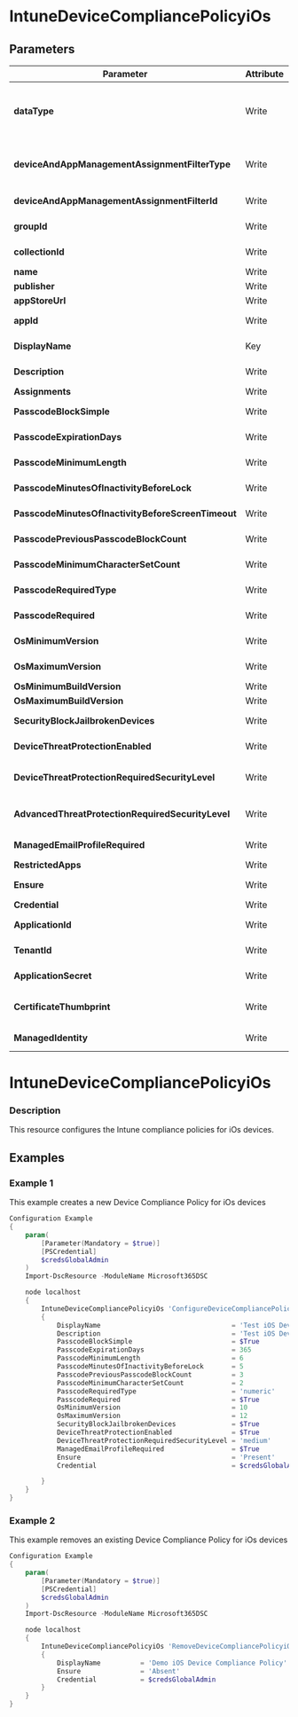 ﻿# IntuneDeviceCompliancePolicyiOs

## Parameters

| Parameter | Attribute | DataType | Description | Allowed Values |
| --- | --- | --- | --- | --- |
| **dataType** | Write | String | The type of the target assignment. |#microsoft.graph.groupAssignmentTarget, #microsoft.graph.allLicensedUsersAssignmentTarget, #microsoft.graph.allDevicesAssignmentTarget, #microsoft.graph.exclusionGroupAssignmentTarget, #microsoft.graph.configurationManagerCollectionAssignmentTarget|
| **deviceAndAppManagementAssignmentFilterType** | Write | String | The type of filter of the target assignment i.e. Exclude or Include. Possible values are:none, include, exclude. |none, include, exclude|
| **deviceAndAppManagementAssignmentFilterId** | Write | String | The Id of the filter for the target assignment. ||
| **groupId** | Write | String | The group Id that is the target of the assignment. ||
| **collectionId** | Write | String | The collection Id that is the target of the assignment.(ConfigMgr) ||
| **name** | Write | String | The application name. ||
| **publisher** | Write | String | The publisher of the application. ||
| **appStoreUrl** | Write | String | The Store URL of the application. ||
| **appId** | Write | String | The application or bundle identifier of the application. ||
| **DisplayName** | Key | String | Display name of the iOS device compliance policy. ||
| **Description** | Write | String | Description of the iOS device compliance policy. ||
| **Assignments** | Write | InstanceArray[] | Assignments of the Intune Policy. ||
| **PasscodeBlockSimple** | Write | Boolean | PasscodeBlockSimple of the iOS device compliance policy. ||
| **PasscodeExpirationDays** | Write | UInt32 | PasscodeExpirationDays of the iOS device compliance policy. ||
| **PasscodeMinimumLength** | Write | UInt32 | PasscodeMinimumLength of the iOS device compliance policy. ||
| **PasscodeMinutesOfInactivityBeforeLock** | Write | UInt32 | PasscodeMinutesOfInactivityBeforeLock of the iOS device compliance policy. ||
| **PasscodeMinutesOfInactivityBeforeScreenTimeout** | Write | UInt32 | Minutes of inactivity before the screen times out. ||
| **PasscodePreviousPasscodeBlockCount** | Write | UInt32 | PasscodePreviousPasscodeBlockCount of the iOS device compliance policy. ||
| **PasscodeMinimumCharacterSetCount** | Write | UInt32 | PasscodeMinimumCharacterSetCount of the iOS device compliance policy. ||
| **PasscodeRequiredType** | Write | String | PasscodeRequiredType of the iOS device compliance policy. |deviceDefault, alphanumeric, numeric|
| **PasscodeRequired** | Write | Boolean | PasscodeRequired of the iOS device compliance policy. ||
| **OsMinimumVersion** | Write | String | OsMinimumVersion of the iOS device compliance policy. ||
| **OsMaximumVersion** | Write | String | OsMaximumVersion of the iOS device compliance policy. ||
| **OsMinimumBuildVersion** | Write | String | Minimum IOS build version. ||
| **OsMaximumBuildVersion** | Write | String | Maximum IOS build version. ||
| **SecurityBlockJailbrokenDevices** | Write | Boolean | SecurityBlockJailbrokenDevices of the iOS device compliance policy. ||
| **DeviceThreatProtectionEnabled** | Write | Boolean | DeviceThreatProtectionEnabled of the iOS device compliance policy. ||
| **DeviceThreatProtectionRequiredSecurityLevel** | Write | String | Require Mobile Threat Protection minimum risk level to report noncompliance. |unavailable, secured, low, medium, high, notSet|
| **AdvancedThreatProtectionRequiredSecurityLevel** | Write | String | MDATP Require Mobile Threat Protection minimum risk level to report noncompliance. |unavailable, secured, low, medium, high, notSet|
| **ManagedEmailProfileRequired** | Write | Boolean | ManagedEmailProfileRequired of the iOS device compliance policy. ||
| **RestrictedApps** | Write | InstanceArray[] | Credentials of the Intune Admin ||
| **Ensure** | Write | String | Present ensures the policy exists, absent ensures it is removed. |Present, Absent|
| **Credential** | Write | PSCredential | Credentials of the Intune Admin ||
| **ApplicationId** | Write | String | Id of the Azure Active Directory application to authenticate with. ||
| **TenantId** | Write | String | Id of the Azure Active Directory tenant used for authentication. ||
| **ApplicationSecret** | Write | PSCredential | Secret of the Azure Active Directory tenant used for authentication. ||
| **CertificateThumbprint** | Write | String | Thumbprint of the Azure Active Directory application's authentication certificate to use for authentication. ||
| **ManagedIdentity** | Write | Boolean | Managed ID being used for authentication. ||


# IntuneDeviceCompliancePolicyiOs

### Description

This resource configures the Intune compliance policies for iOs devices.

## Examples

### Example 1

This example creates a new Device Compliance Policy for iOs devices

```powershell
Configuration Example
{
    param(
        [Parameter(Mandatory = $true)]
        [PSCredential]
        $credsGlobalAdmin
    )
    Import-DscResource -ModuleName Microsoft365DSC

    node localhost
    {
        IntuneDeviceCompliancePolicyiOs 'ConfigureDeviceCompliancePolicyiOS'
        {
            DisplayName                                 = 'Test iOS Device Compliance Policy'
            Description                                 = 'Test iOS Device Compliance Policy Description'
            PasscodeBlockSimple                         = $True
            PasscodeExpirationDays                      = 365
            PasscodeMinimumLength                       = 6
            PasscodeMinutesOfInactivityBeforeLock       = 5
            PasscodePreviousPasscodeBlockCount          = 3
            PasscodeMinimumCharacterSetCount            = 2
            PasscodeRequiredType                        = 'numeric'
            PasscodeRequired                            = $True
            OsMinimumVersion                            = 10
            OsMaximumVersion                            = 12
            SecurityBlockJailbrokenDevices              = $True
            DeviceThreatProtectionEnabled               = $True
            DeviceThreatProtectionRequiredSecurityLevel = 'medium'
            ManagedEmailProfileRequired                 = $True
            Ensure                                      = 'Present'
            Credential                                  = $credsGlobalAdmin

        }
    }
}
```

### Example 2

This example removes an existing Device Compliance Policy for iOs devices

```powershell
Configuration Example
{
    param(
        [Parameter(Mandatory = $true)]
        [PSCredential]
        $credsGlobalAdmin
    )
    Import-DscResource -ModuleName Microsoft365DSC

    node localhost
    {
        IntuneDeviceCompliancePolicyiOs 'RemoveDeviceCompliancePolicyiOS'
        {
            DisplayName          = 'Demo iOS Device Compliance Policy'
            Ensure               = 'Absent'
            Credential           = $credsGlobalAdmin
        }
    }
}
```

